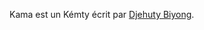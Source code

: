 <!-- TITLE: Kama -->
<!-- SUBTITLE: Présentation du Kémty Kama -->

Kama est un Kémty écrit par [Djehuty Biyong](/personnalite/homme/ecrivain/afrique/ouest/cameroun/djehuty-biyong).